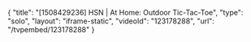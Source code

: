 {
    "title": "[1508429236] HSN | At Home: Outdoor Tic-Tac-Toe",
    "type": "solo",
    "layout": "iframe-static",
    "videoId": "123178288",
    "url": "\/tvpembed\/123178288"
}